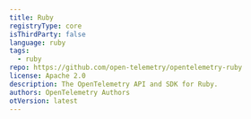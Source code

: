 ```yaml
---
title: Ruby
registryType: core
isThirdParty: false
language: ruby
tags:
  - ruby
repo: https://github.com/open-telemetry/opentelemetry-ruby
license: Apache 2.0
description: The OpenTelemetry API and SDK for Ruby.
authors: OpenTelemetry Authors
otVersion: latest
---
```

